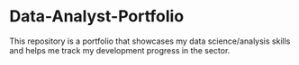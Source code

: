 # Data-Analyst-Portfolio
This repository is a portfolio that showcases my data science/analysis skills and helps me track my development progress in the sector.
